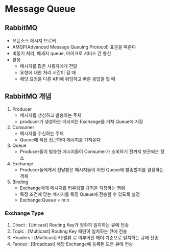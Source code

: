 # Message Queue 

## RabbitMQ
- 오픈소스 메시지 브로커 
- AMQP(Advanced Message Queuing Protocol) 표준을 따른다
- 비동기 처리, 메세지 queue, 마이크로 서비스 간 통신
- 활용
  - 메시지를 많은 사용자에게 전달
  - 요청에 대한 처리 시간이 길 때
  - 해당 요청을 다른 API에 위임하고 빠른 응답을 할 때

## RabbitMQ 개념
1. Producer
   - 메시지를 생성하고 발송하는 주체
   - producer가 생성하는 메시지는 Exchange를 거쳐 Queue에 저장
2. Consumer
   - 메시지를 수신하는 주체
   - Queue에 직접 접근하여 메시지를 가져온다
3. Queue
    - Producer들이 발송한 메시지들이 Consumer가 소비하기 전까지 보관되는 장소
4. Exchange
    - Producer들에게서 전달받은 메시지들이 어떤 Queue에 발송할지를 결정하는 객체
5. Binding
    - Exchange에게 메시지를 라우팅할 규칙을 지정하는 행위
    - 특정 조건에 맞는 메시지를 특정 Queue에 전송할 수 있도록 설정
    - Exchange:Queue = m:n

### Exchange Type
1. Direct : [Unicast] Routing Key가 정확히 일치하는 큐에 전송
2. Topic : [Multicast] Routing Key 패턴이 일치하는 큐에 전송
3. Headers : [Multicast] 키:밸류 로 이루어진 헤더 기준으로 일치하는 큐에 전송
4. Fanout : [Broadcast] 해당 Exchange에 등록된 모든 큐에 전송
